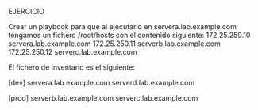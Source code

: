 EJERCICIO

Crear un playbook para que al ejecutarlo en servera.lab.example.com tengamos un fichero  /root/hosts con el contenido siguiente:
172.25.250.10   servera.lab.example.com
172.25.250.11   serverb.lab.example.com
172.25.250.12   serverc.lab.example.com

El fichero de inventario es el siguiente:


[dev]
servera.lab.example.com
serverd.lab.example.com

[prod]
serverb.lab.example.com
serverc.lab.example.com

